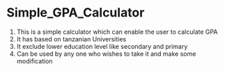 # Simple_GPA_Calculator
1. This is a simple calculator which can enable the user to calculate GPA
2. It has based on tanzanian Universities
3. It exclude lower education level like secondary and primary
4. Can be used by any one who wishes to take it and make some modification
